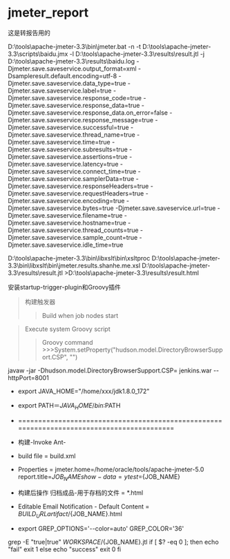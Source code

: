 # jmeter_report
这是转报告用的

D:\tools\apache-jmeter-3.3\bin\jmeter.bat -n -t D:\tools\apache-jmeter-3.3\scripts\baidu.jmx -l D:\tools\apache-jmeter-3.3\results\result.jtl -j D:\tools\apache-jmeter-3.3\results\baidu.log    -Djmeter.save.saveservice.output_format=xml -Dsampleresult.default.encoding=utf-8   -Djmeter.save.saveservice.data_type=true   -Djmeter.save.saveservice.label=true   -Djmeter.save.saveservice.response_code=true   -Djmeter.save.saveservice.response_data=true   -Djmeter.save.saveservice.response_data.on_error=false   -Djmeter.save.saveservice.response_message=true   -Djmeter.save.saveservice.successful=true   -Djmeter.save.saveservice.thread_name=true   -Djmeter.save.saveservice.time=true   -Djmeter.save.saveservice.subresults=true   -Djmeter.save.saveservice.assertions=true   -Djmeter.save.saveservice.latency=true   -Djmeter.save.saveservice.connect_time=true   -Djmeter.save.saveservice.samplerData=true   -Djmeter.save.saveservice.responseHeaders=true   -Djmeter.save.saveservice.requestHeaders=true   -Djmeter.save.saveservice.encoding=true   -Djmeter.save.saveservice.bytes=true   -Djmeter.save.saveservice.url=true   -Djmeter.save.saveservice.filename=true   -Djmeter.save.saveservice.hostname=true   -Djmeter.save.saveservice.thread_counts=true   -Djmeter.save.saveservice.sample_count=true   -Djmeter.save.saveservice.idle_time=true 

D:\tools\apache-jmeter-3.3\bin\libxslt\bin\xsltproc D:\tools\apache-jmeter-3.3\bin\libxslt\bin\jmeter.results.shanhe.me.xsl  D:\tools\apache-jmeter-3.3\results\result.jtl >D:\tools\apache-jmeter-3.3\results\result.html



安装startup-trigger-plugin和Groovy插件

>构建触发器
  >>Build when job nodes start

>Execute system Groovy script
  >>Groovy command
    >>>System.setProperty("hudson.model.DirectoryBrowserSupport.CSP", "")

javaw -jar -Dhudson.model.DirectoryBrowserSupport.CSP= jenkins.war --httpPort=8001

* export JAVA_HOME="/home/xxx/jdk1.8.0_172"
* export PATH＝$JAVA_HOME/bin:$PATH

* ==========================================================================================
* 构建-Invoke Ant-
* build file = build.xml
* Properties =
jmeter.home=/home/oracle/tools/apache-jmeter-5.0
report.title=${JOB_NAME}
show-data=y
test=${JOB_NAME}

* 构建后操作
归档成品-用于存档的文件	= *.html
* Editable Email Notification - Default Content	 = 
${BUILD_URL}artifact/${JOB_NAME}.html 


* export GREP_OPTIONS='--color=auto' GREP_COLOR='36'

grep -E "<failure>true</failure>|<error>true</error>" ${WORKSPACE}/${JOB_NAME}.jtl
if [ $? -eq 0 ]; then
    echo "fail"
    exit 1
else
    echo "success"
    exit 0
fi


